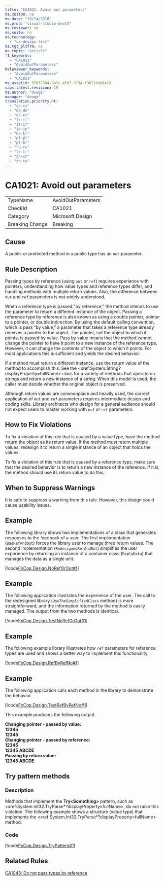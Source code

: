 ```yaml
---
title: "CA1021: Avoid out parameters"
ms.custom: na
ms.date: "10/14/2016"
ms.prod: "visual-studio-dev14"
ms.reviewer: na
ms.suite: na
ms.technology: 
  - "vs-devops-test"
ms.tgt_pltfrm: na
ms.topic: "article"
f1_keywords: 
  - "CA1021"
  - "AvoidOutParameters"
helpviewer_keywords: 
  - "AvoidOutParameters"
  - "CA1021"
ms.assetid: 970f2304-842c-4fb7-9734-f3871da8d479
caps.latest.revision: 19
ms.author: "douge"
manager: "douge"
translation.priority.ht: 
  - "cs-cz"
  - "de-de"
  - "es-es"
  - "fr-fr"
  - "it-it"
  - "ja-jp"
  - "ko-kr"
  - "pl-pl"
  - "pt-br"
  - "ru-ru"
  - "tr-tr"
  - "zh-cn"
  - "zh-tw"
---
```

# CA1021: Avoid out parameters
|||  
|-|-|  
|TypeName|AvoidOutParameters|  
|CheckId|CA1021|  
|Category|Microsoft.Design|  
|Breaking Change|Breaking|  
  
## Cause  
 A public or protected method in a public type has an `out` parameter.  
  
## Rule Description  
 Passing types by reference (using `out` or `ref`) requires experience with pointers, understanding how value types and reference types differ, and handling methods with multiple return values. Also, the difference between `out` and `ref` parameters is not widely understood.  
  
 When a reference type is passed "by reference," the method intends to use the parameter to return a different instance of the object. Passing a reference type by reference is also known as using a double pointer, pointer to a pointer, or double indirection. By using the default calling convention, which is pass "by value," a parameter that takes a reference type already receives a pointer to the object. The pointer, not the object to which it points, is passed by value. Pass by value means that the method cannot change the pointer to have it point to a new instance of the reference type. However, it can change the contents of the object to which it points. For most applications this is sufficient and yields the desired behavior.  
  
 If a method must return a different instance, use the return value of the method to accomplish this. See the \<xref:System.String?displayProperty=fullName> class for a variety of methods that operate on strings and return a new instance of a string. When this model is used, the caller must decide whether the original object is preserved.  
  
 Although return values are commonplace and heavily used, the correct application of `out` and `ref` parameters requires intermediate design and coding skills. Library architects who design for a general audience should not expect users to master working with `out` or `ref` parameters.  
  
## How to Fix Violations  
 To fix a violation of this rule that is caused by a value type, have the method return the object as its return value. If the method must return multiple values, redesign it to return a single instance of an object that holds the values.  
  
 To fix a violation of this rule that is caused by a reference type, make sure that the desired behavior is to return a new instance of the reference. If it is, the method should use its return value to do this.  
  
## When to Suppress Warnings  
 It is safe to suppress a warning from this rule. However, this design could cause usability issues.  
  
## Example  
 The following library shows two implementations of a class that generates responses to the feedback of a user. The first implementation (`BadRefAndOut`) forces the library user to manage three return values. The second implementation (`RedesignedRefAndOut`) simplifies the user experience by returning an instance of a container class (`ReplyData`) that manages the data as a single unit.  
  
 [!code[FxCop.Design.NoRefOrOut#1](../codequality/codesnippet/CSharp/ca1021--avoid-out-parameters_1.cs)]  
  
## Example  
 The following application illustrates the experience of the user. The call to the redesigned library (`UseTheSimplifiedClass` method) is more straightforward, and the information returned by the method is easily managed. The output from the two methods is identical.  
  
 [!code[FxCop.Design.TestNoRefOrOut#1](../codequality/codesnippet/CSharp/ca1021--avoid-out-parameters_2.cs)]  
  
## Example  
 The following example library illustrates how `ref` parameters for reference types are used and shows a better way to implement this functionality.  
  
 [!code[FxCop.Design.RefByRefNo#1](../codequality/codesnippet/CSharp/ca1021--avoid-out-parameters_3.cs)]  
  
## Example  
 The following application calls each method in the library to demonstrate the behavior.  
  
 [!code[FxCop.Design.TestRefByRefNo#1](../codequality/codesnippet/CSharp/ca1021--avoid-out-parameters_4.cs)]  
  
 This example produces the following output.  
  
 **Changing pointer - passed by value:**  
**12345**  
**12345**  
**Changing pointer - passed by reference:**  
**12345**  
**12345 ABCDE**  
**Passing by return value:**  
**12345 ABCDE**   
## Try pattern methods  
  
### Description  
 Methods that implement the **Try\<Something>** pattern, such as \<xref:System.Int32.TryParse*?displayProperty=fullName>, do not raise this violation. The following example shows a structure (value type) that implements the \<xref:System.Int32.TryParse*?displayProperty=fullName> method.  
  
### Code  
 [!code[FxCop.Design.TryPattern#1](../codequality/codesnippet/CSharp/ca1021--avoid-out-parameters_5.cs)]  
  
## Related Rules  
 [CA1045: Do not pass types by reference](../codequality/ca1045--do-not-pass-types-by-reference.md)